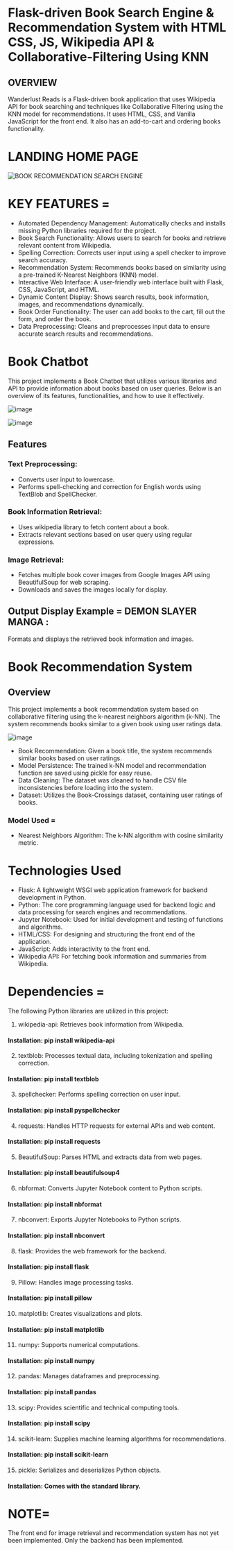 # Flask-driven Book Search Engine & Recommendation System with HTML CSS, JS, Wikipedia API & Collaborative-Filtering Using KNN
## OVERVIEW
Wanderlust Reads is a Flask-driven book application that uses Wikipedia API for book searching and techniques like Collaborative Filtering using the KNN model for recommendations. It uses HTML, CSS, and Vanilla JavaScript for the front end. It also has an add-to-cart and ordering books functionality.
# LANDING HOME PAGE

![BOOK RECOMMENDATION   SEARCH ENGINE](https://github.com/areeba0/Book-Search---Recommendation-System-with-HTML-CSS--JS-Wikipedia-API-Flask----Collaborative-Filtering/assets/136759791/301d797b-393e-4f8d-8775-90963b825484)

# KEY FEATURES = 
- Automated Dependency Management: Automatically checks and installs missing Python libraries required for the project.
- Book Search Functionality: Allows users to search for books and retrieve relevant content from Wikipedia.
- Spelling Correction: Corrects user input using a spell checker to improve search accuracy.
- Recommendation System: Recommends books based on similarity using a pre-trained K-Nearest Neighbors (KNN) model.
- Interactive Web Interface: A user-friendly web interface built with Flask, CSS, JavaScript, and HTML.
- Dynamic Content Display: Shows search results, book information, images, and recommendations dynamically.
- Book Order Functionality: The user can add books to the cart, fill out the form, and order the book.
- Data Preprocessing: Cleans and preprocesses input data to ensure accurate search results and recommendations.

# Book Chatbot
This project implements a Book Chatbot that utilizes various libraries and API to provide information about books based on user queries. Below is an overview of its features, functionalities, and how to use it effectively.

![image](https://github.com/areeba0/Book-Search---Recommendation-System-with-HTML-CSS--JS-Wikipedia-API-Flask----Collaborative-Filtering/assets/136759791/ba23dcf3-0fb8-40b2-b22e-31d2292af7ed)

![image](https://github.com/areeba0/Book-Search---Recommendation-System-with-HTML-CSS--JS-Wikipedia-API-Flask----Collaborative-Filtering/assets/136759791/0f774d43-f9c5-4fed-9b19-e65262ec7d70)

## Features
### Text Preprocessing:
- Converts user input to lowercase.
- Performs spell-checking and correction for English words using TextBlob and SpellChecker.
  
### Book Information Retrieval:
- Uses wikipedia library to fetch content about a book.
- Extracts relevant sections based on user query using regular expressions.

### Image Retrieval:
- Fetches multiple book cover images from Google Images API using BeautifulSoup for web scraping.
- Downloads and saves the images locally for display.
  
## Output Display Example = DEMON SLAYER MANGA :
Formats and displays the retrieved book information and images.

# Book Recommendation System
## Overview
This project implements a book recommendation system based on collaborative filtering using the k-nearest neighbors algorithm (k-NN). The system recommends books similar to a given book using user ratings data.

![image](https://github.com/areeba0/Book-Search---Recommendation-System-with-HTML-CSS--JS-Wikipedia-API-Flask----Collaborative-Filtering/assets/136759791/232f2f34-282d-42e7-b245-cae4a38fb1a8)

- Book Recommendation: Given a book title, the system recommends similar books based on user ratings.
- Model Persistence: The trained k-NN model and recommendation function are saved using pickle for easy reuse.
- Data Cleaning: The dataset was cleaned to handle CSV file inconsistencies before loading into the system.
- Dataset: Utilizes the Book-Crossings dataset, containing user ratings of books.
### Model Used = 
- Nearest Neighbors Algorithm: The k-NN algorithm with cosine similarity metric.


# Technologies Used
- Flask: A lightweight WSGI web application framework for backend development in Python.
- Python: The core programming language used for backend logic and data processing for search engines and recommendations.
- Jupyter Notebook: Used for initial development and testing of functions and algorithms.
- HTML/CSS: For designing and structuring the front end of the application.
- JavaScript: Adds interactivity to the front end.
- Wikipedia API: For fetching book information and summaries from Wikipedia.

# Dependencies =
The following Python libraries are utilized in this project:

1)  wikipedia-api: Retrieves book information from Wikipedia.
#### Installation: pip install wikipedia-api

2) textblob: Processes textual data, including tokenization and spelling correction.
#### Installation: pip install textblob

3) spellchecker: Performs spelling correction on user input.
#### Installation: pip install pyspellchecker

4) requests: Handles HTTP requests for external APIs and web content.
#### Installation: pip install requests

5) BeautifulSoup: Parses HTML and extracts data from web pages.
#### Installation: pip install beautifulsoup4

6) nbformat: Converts Jupyter Notebook content to Python scripts.
#### Installation: pip install nbformat

7) nbconvert: Exports Jupyter Notebooks to Python scripts.
#### Installation: pip install nbconvert

8) flask: Provides the web framework for the backend.
#### Installation: pip install flask

9) Pillow: Handles image processing tasks.
#### Installation: pip install pillow

10) matplotlib: Creates visualizations and plots.
#### Installation: pip install matplotlib

11) numpy: Supports numerical computations.
#### Installation: pip install numpy

12) pandas: Manages dataframes and preprocessing.
#### Installation: pip install pandas

13) scipy: Provides scientific and technical computing tools.
#### Installation: pip install scipy

14) scikit-learn: Supplies machine learning algorithms for recommendations.
#### Installation: pip install scikit-learn

15) pickle: Serializes and deserializes Python objects.
#### Installation: Comes with the standard library.
  
# NOTE=
The front end for image retrieval and recommendation system has not yet been implemented. Only the backend has been implemented.


